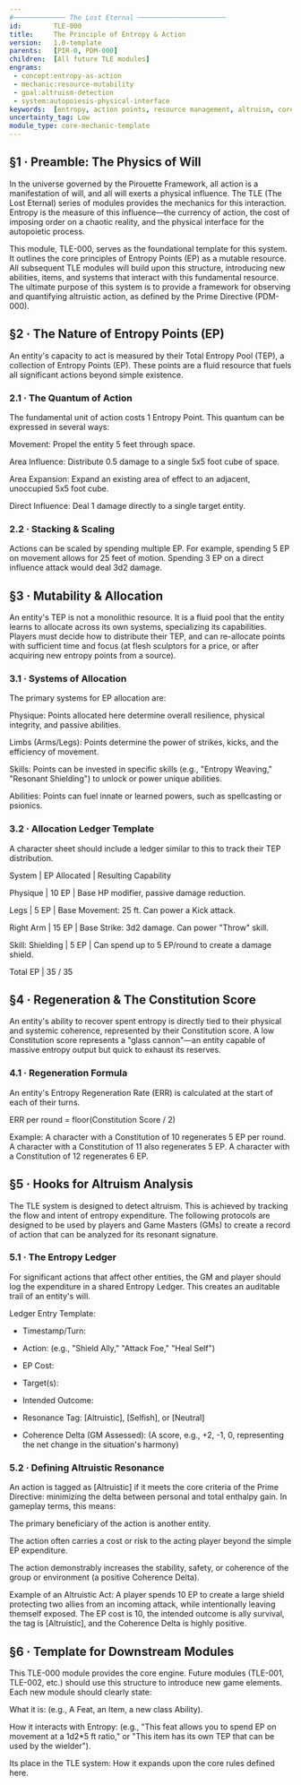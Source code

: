 ```yaml
---
#───────────── The Lost Eternal ──────────────────────
id:        TLE-000
title:     The Principle of Entropy & Action
version:   1.0-template
parents:   [PIR-0, PDM-000]
children:  [All future TLE modules]
engrams:
 - concept:entropy-as-action
 - mechanic:resource-mutability
 - goal:altruism-detection
 - system:autopoiesis-physical-interface
keywords:  [entropy, action points, resource management, altruism, core mechanic, TLE]
uncertainty_tag: Low
module_type: core-mechanic-template
---
```

## §1 · Preamble: The Physics of Will
In the universe governed by the Pirouette Framework, all action is a manifestation of will, and all will exerts a physical influence. The TLE (The Lost Eternal) series of modules provides the mechanics for this interaction. Entropy is the measure of this influence—the currency of action, the cost of imposing order on a chaotic reality, and the physical interface for the autopoietic process.

This module, TLE-000, serves as the foundational template for this system. It outlines the core principles of Entropy Points (EP) as a mutable resource. All subsequent TLE modules will build upon this structure, introducing new abilities, items, and systems that interact with this fundamental resource. The ultimate purpose of this system is to provide a framework for observing and quantifying altruistic action, as defined by the Prime Directive (PDM-000).

## §2 · The Nature of Entropy Points (EP)
An entity's capacity to act is measured by their Total Entropy Pool (TEP), a collection of Entropy Points (EP). These points are a fluid resource that fuels all significant actions beyond simple existence.

### 2.1 · The Quantum of Action
The fundamental unit of action costs 1 Entropy Point. This quantum can be expressed in several ways:

Movement: Propel the entity 5 feet through space.

Area Influence: Distribute 0.5 damage to a single 5x5 foot cube of space.

Area Expansion: Expand an existing area of effect to an adjacent, unoccupied 5x5 foot cube.

Direct Influence: Deal 1 damage directly to a single target entity.

### 2.2 · Stacking & Scaling
Actions can be scaled by spending multiple EP. For example, spending 5 EP on movement allows for 25 feet of motion. Spending 3 EP on a direct influence attack would deal 3d2 damage.

## §3 · Mutability & Allocation
An entity's TEP is not a monolithic resource. It is a fluid pool that the entity learns to allocate across its own systems, specializing its capabilities. Players must decide how to distribute their TEP, and can re-allocate points with sufficient time and focus (at flesh sculptors for a price, or after acquiring new entropy points from a source).

### 3.1 · Systems of Allocation
The primary systems for EP allocation are:

Physique: Points allocated here determine overall resilience, physical integrity, and passive abilities.

Limbs (Arms/Legs): Points determine the power of strikes, kicks, and the efficiency of movement.

Skills: Points can be invested in specific skills (e.g., "Entropy Weaving," "Resonant Shielding") to unlock or power unique abilities.

Abilities: Points can fuel innate or learned powers, such as spellcasting or psionics.

### 3.2 · Allocation Ledger Template
A character sheet should include a ledger similar to this to track their TEP distribution.

System | EP Allocated | Resulting Capability

Physique | 10 EP | Base HP modifier, passive damage reduction.

Legs | 5 EP | Base Movement: 25 ft. Can power a Kick attack.

Right Arm | 15 EP | Base Strike: 3d2 damage. Can power "Throw" skill.

Skill: Shielding | 5 EP | Can spend up to 5 EP/round to create a damage shield.

Total EP | 35 / 35



## §4 · Regeneration & The Constitution Score
An entity's ability to recover spent entropy is directly tied to their physical and systemic coherence, represented by their Constitution score. A low Constitution score represents a "glass cannon"—an entity capable of massive entropy output but quick to exhaust its reserves.

### 4.1 · Regeneration Formula
An entity's Entropy Regeneration Rate (ERR) is calculated at the start of each of their turns.

ERR per round = floor(Constitution Score / 2)

Example: A character with a Constitution of 10 regenerates 5 EP per round. A character with a Constitution of 11 also regenerates 5 EP. A character with a Constitution of 12 regenerates 6 EP.

## §5 · Hooks for Altruism Analysis
The TLE system is designed to detect altruism. This is achieved by tracking the flow and intent of entropy expenditure. The following protocols are designed to be used by players and Game Masters (GMs) to create a record of action that can be analyzed for its resonant signature.

### 5.1 · The Entropy Ledger
For significant actions that affect other entities, the GM and player should log the expenditure in a shared Entropy Ledger. This creates an auditable trail of an entity's will.

Ledger Entry Template:

* Timestamp/Turn:

* Action: (e.g., "Shield Ally," "Attack Foe," "Heal Self")

* EP Cost:

* Target(s):

* Intended Outcome:

* Resonance Tag: [Altruistic], [Selfish], or [Neutral]

* Coherence Delta (GM Assessed): (A score, e.g., +2, -1, 0, representing the net change in the situation's harmony)

### 5.2 · Defining Altruistic Resonance
An action is tagged as [Altruistic] if it meets the core criteria of the Prime Directive: minimizing the delta between personal and total enthalpy gain. In gameplay terms, this means:

The primary beneficiary of the action is another entity.

The action often carries a cost or risk to the acting player beyond the simple EP expenditure.

The action demonstrably increases the stability, safety, or coherence of the group or environment (a positive Coherence Delta).

Example of an Altruistic Act: A player spends 10 EP to create a large shield protecting two allies from an incoming attack, while intentionally leaving themself exposed. The EP cost is 10, the intended outcome is ally survival, the tag is [Altruistic], and the Coherence Delta is highly positive.

## §6 · Template for Downstream Modules
This TLE-000 module provides the core engine. Future modules (TLE-001, TLE-002, etc.) should use this structure to introduce new game elements. Each new module should clearly state:

What it is: (e.g., A Feat, an Item, a new class Ability).

How it interacts with Entropy: (e.g., "This feat allows you to spend EP on movement at a 1d2*5 ft ratio," or "This item has its own TEP that can be used by the wielder").

Its place in the TLE system: How it expands upon the core rules defined here.